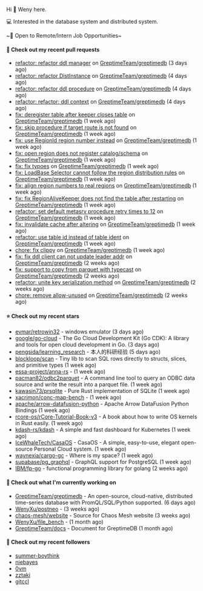 Hi 👋 Weny here.

💻 Interested in the database system and distributed system.

~🍺 Open to Remote/Intern Job Opportunities~

#### 🔨 Check out my recent pull requests

- [refactor: refactor ddl manager](https://github.com/GreptimeTeam/greptimedb/pull/2306) on [GreptimeTeam/greptimedb](https://github.com/GreptimeTeam/greptimedb) (3 days ago)
- [refactor: refactor DistInstance](https://github.com/GreptimeTeam/greptimedb/pull/2305) on [GreptimeTeam/greptimedb](https://github.com/GreptimeTeam/greptimedb) (4 days ago)
- [refactor: refactor ddl procedure](https://github.com/GreptimeTeam/greptimedb/pull/2304) on [GreptimeTeam/greptimedb](https://github.com/GreptimeTeam/greptimedb) (4 days ago)
- [refactor: refactor: ddl context](https://github.com/GreptimeTeam/greptimedb/pull/2301) on [GreptimeTeam/greptimedb](https://github.com/GreptimeTeam/greptimedb) (4 days ago)
- [fix: deregister table after keeper closes table](https://github.com/GreptimeTeam/greptimedb/pull/2278) on [GreptimeTeam/greptimedb](https://github.com/GreptimeTeam/greptimedb) (1 week ago)
- [fix: skip procedure if target route is not found](https://github.com/GreptimeTeam/greptimedb/pull/2277) on [GreptimeTeam/greptimedb](https://github.com/GreptimeTeam/greptimedb) (1 week ago)
- [fix: use RegionId region number instead](https://github.com/GreptimeTeam/greptimedb/pull/2273) on [GreptimeTeam/greptimedb](https://github.com/GreptimeTeam/greptimedb) (1 week ago)
- [fix: open region does not register catalog/schema](https://github.com/GreptimeTeam/greptimedb/pull/2271) on [GreptimeTeam/greptimedb](https://github.com/GreptimeTeam/greptimedb) (1 week ago)
- [fix: fix typoes](https://github.com/GreptimeTeam/greptimedb/pull/2268) on [GreptimeTeam/greptimedb](https://github.com/GreptimeTeam/greptimedb) (1 week ago)
- [fix: LoadBase Selector cannot follow the region distribution rules](https://github.com/GreptimeTeam/greptimedb/pull/2259) on [GreptimeTeam/greptimedb](https://github.com/GreptimeTeam/greptimedb) (1 week ago)
- [fix: align region numbers to real regions](https://github.com/GreptimeTeam/greptimedb/pull/2257) on [GreptimeTeam/greptimedb](https://github.com/GreptimeTeam/greptimedb) (1 week ago)
- [fix: fix RegionAliveKeeper does not find the table after restarting](https://github.com/GreptimeTeam/greptimedb/pull/2249) on [GreptimeTeam/greptimedb](https://github.com/GreptimeTeam/greptimedb) (1 week ago)
- [refactor: set default metasrv procedure retry times to 12](https://github.com/GreptimeTeam/greptimedb/pull/2242) on [GreptimeTeam/greptimedb](https://github.com/GreptimeTeam/greptimedb) (1 week ago)
- [fix: invalidate cache after altering](https://github.com/GreptimeTeam/greptimedb/pull/2239) on [GreptimeTeam/greptimedb](https://github.com/GreptimeTeam/greptimedb) (1 week ago)
- [refactor: use table id instead of table ident](https://github.com/GreptimeTeam/greptimedb/pull/2233) on [GreptimeTeam/greptimedb](https://github.com/GreptimeTeam/greptimedb) (1 week ago)
- [chore: fix clippy](https://github.com/GreptimeTeam/greptimedb/pull/2232) on [GreptimeTeam/greptimedb](https://github.com/GreptimeTeam/greptimedb) (1 week ago)
- [fix: fix ddl client can not update leader addr](https://github.com/GreptimeTeam/greptimedb/pull/2205) on [GreptimeTeam/greptimedb](https://github.com/GreptimeTeam/greptimedb) (2 weeks ago)
- [fix: support to copy from parquet with typecast](https://github.com/GreptimeTeam/greptimedb/pull/2201) on [GreptimeTeam/greptimedb](https://github.com/GreptimeTeam/greptimedb) (2 weeks ago)
- [refactor: unite key serialization method](https://github.com/GreptimeTeam/greptimedb/pull/2195) on [GreptimeTeam/greptimedb](https://github.com/GreptimeTeam/greptimedb) (2 weeks ago)
- [chore: remove allow-unused](https://github.com/GreptimeTeam/greptimedb/pull/2184) on [GreptimeTeam/greptimedb](https://github.com/GreptimeTeam/greptimedb) (2 weeks ago)

#### ⭐ Check out my recent stars

- [evmar/retrowin32](https://github.com/evmar/retrowin32) - windows emulator (3 days ago)
- [google/go-cloud](https://github.com/google/go-cloud) - The Go Cloud Development Kit (Go CDK): A library and tools for open cloud development in Go. (3 days ago)
- [pengsida/learning_research](https://github.com/pengsida/learning_research) - 本人的科研经验 (5 days ago)
- [blockloop/scan](https://github.com/blockloop/scan) - Tiny lib to scan SQL rows directly to structs, slices, and primitive types (1 week ago)
- [essa-project/anna-rs](https://github.com/essa-project/anna-rs) -  (1 week ago)
- [pacman82/odbc2parquet](https://github.com/pacman82/odbc2parquet) - A command line tool to query an ODBC data source and write the result into a parquet file. (1 week ago)
- [kawasin73/prsqlite](https://github.com/kawasin73/prsqlite) - Pure Rust implementation of SQLite (1 week ago)
- [xacrimon/conc-map-bench](https://github.com/xacrimon/conc-map-bench) -  (1 week ago)
- [apache/arrow-datafusion-python](https://github.com/apache/arrow-datafusion-python) - Apache Arrow DataFusion Python Bindings (1 week ago)
- [rcore-os/rCore-Tutorial-Book-v3](https://github.com/rcore-os/rCore-Tutorial-Book-v3) - A book about how to write  OS kernels in Rust easily. (1 week ago)
- [kdash-rs/kdash](https://github.com/kdash-rs/kdash) - A simple and fast dashboard for Kubernetes (1 week ago)
- [IceWhaleTech/CasaOS](https://github.com/IceWhaleTech/CasaOS) - CasaOS - A simple, easy-to-use, elegant open-source Personal Cloud system. (1 week ago)
- [waynexia/cargo-gc](https://github.com/waynexia/cargo-gc) - Where is my space? (1 week ago)
- [supabase/pg_graphql](https://github.com/supabase/pg_graphql) - GraphQL support for PostgreSQL  (1 week ago)
- [IBM/fp-go](https://github.com/IBM/fp-go) - functional programming library for golang (2 weeks ago)

#### 👷 Check out what I'm currently working on

- [GreptimeTeam/greptimedb](https://github.com/GreptimeTeam/greptimedb) - An open-source, cloud-native, distributed time-series database with PromQL/SQL/Python supported. (6 days ago)
- [WenyXu/postneo](https://github.com/WenyXu/postneo) -  (3 weeks ago)
- [chaos-mesh/website](https://github.com/chaos-mesh/website) - Source for Chaos Mesh website (3 weeks ago)
- [WenyXu/file_bench](https://github.com/WenyXu/file_bench) -  (1 month ago)
- [GreptimeTeam/docs](https://github.com/GreptimeTeam/docs) - Document for GreptimeDB (1 month ago)

#### 👯 Check out my recent followers

- [summer-boythink](https://github.com/summer-boythink)
- [niebayes](https://github.com/niebayes)
- [0vm](https://github.com/0vm)
- [zztaki](https://github.com/zztaki)
- [gitccl](https://github.com/gitccl)


